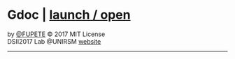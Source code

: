 # Gdoc | [launch / open](http://dsii-2017-unirsm.github.io/2017/gdoc)

by [@FUPETE](http://www.twitter.com/fupete) © 2017 MIT License  
DSII2017 Lab @UNIRSM [website](http://dsii-2017-unirsm.github.io)

----
